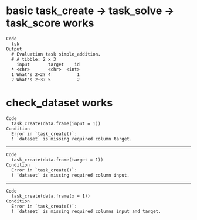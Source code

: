 # basic task_create -> task_solve -> task_score works

    Code
      tsk
    Output
      # Evaluation task simple_addition.
      # A tibble: 2 x 3
        input       target    id
      * <chr>       <chr>  <int>
      1 What's 2+2? 4          1
      2 What's 2+3? 5          2

# check_dataset works

    Code
      task_create(data.frame(input = 1))
    Condition
      Error in `task_create()`:
      ! `dataset` is missing required column target.

---

    Code
      task_create(data.frame(target = 1))
    Condition
      Error in `task_create()`:
      ! `dataset` is missing required column input.

---

    Code
      task_create(data.frame(x = 1))
    Condition
      Error in `task_create()`:
      ! `dataset` is missing required columns input and target.

